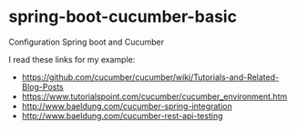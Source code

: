 # spring-boot-cucumber-basic
Configuration Spring boot and Cucumber

I read these links for my example:
- https://github.com/cucumber/cucumber/wiki/Tutorials-and-Related-Blog-Posts
- https://www.tutorialspoint.com/cucumber/cucumber_environment.htm
- http://www.baeldung.com/cucumber-spring-integration
- http://www.baeldung.com/cucumber-rest-api-testing

